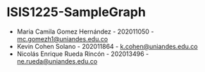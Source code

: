 # ISIS1225-SampleGraph

- Maria Camila Gomez Hernández - 202011050 - mc.gomezh1@uniandes.edu.co
- Kevin Cohen Solano - 202011864 - k.cohen@uniandes.edu.co
- Nicolás Enrique Rueda Rincón - 202013496 - ne.rueda@uniandes.edu.co
